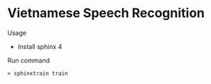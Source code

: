 # Vietnamese Speech Recognition

Usage

* Install sphinx 4

Run command

```
> sphinxtrain train
```